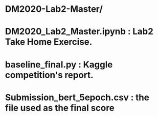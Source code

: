 # DM2020-Lab2-Master/
# DM2020_Lab2_Master.ipynb : Lab2 Take Home Exercise.
# baseline_final.py : Kaggle competition's report.
# Submission_bert_5epoch.csv : the file used as the final score
